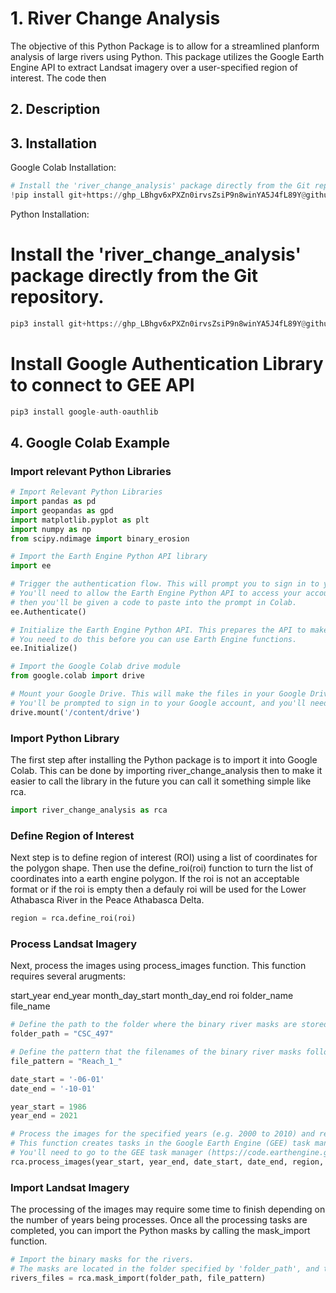 # 1. River Change Analysis

The objective of this Python Package is to allow for a streamlined planform analysis of large rivers using Python. This package utilizes the Google Earth Engine API to extract Landsat imagery over a user-specified region of interest. The code then

## 2. Description


## 3. Installation

Google Colab Installation:

```python
# Install the 'river_change_analysis' package directly from the Git repository.
!pip install git+https://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@github.com/ianstlaurent/river_change_analysis.git
```

Python Installation:

# Install the 'river_change_analysis' package directly from the Git repository.
```python
pip3 install git+https://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@github.com/ianstlaurent/river_change_analysis.git
```

# Install Google Authentication Library to connect to GEE API
```python
pip3 install google-auth-oauthlib
```

## 4. Google Colab Example

### Import relevant Python Libraries

```python
# Import Relevant Python Libraries
import pandas as pd
import geopandas as gpd
import matplotlib.pyplot as plt
import numpy as np
from scipy.ndimage import binary_erosion

# Import the Earth Engine Python API library
import ee

# Trigger the authentication flow. This will prompt you to sign in to your Google account.
# You'll need to allow the Earth Engine Python API to access your account,
# then you'll be given a code to paste into the prompt in Colab.
ee.Authenticate()

# Initialize the Earth Engine Python API. This prepares the API to make requests to Earth Engine's servers.
# You need to do this before you can use Earth Engine functions.
ee.Initialize()

# Import the Google Colab drive module
from google.colab import drive

# Mount your Google Drive. This will make the files in your Google Drive accessible from this Google Colab notebook.
# You'll be prompted to sign in to your Google account, and you'll need to allow Colab to access your Google Drive.
drive.mount('/content/drive')
```

### Import Python Library

The first step after installing the Python package is to import it into Google Colab. This can be done by importing river_change_analysis then to make it easier to call the library in the future you can call it something simple like rca.

```python
import river_change_analysis as rca
```
### Define Region of Interest

Next step is to define region of interest (ROI) using a list of coordinates for the polygon shape. Then use the define_roi(roi) function to turn the list of coordinates into a earth engine polygon.  If the roi is not an acceptable format or if the roi is empty then a defauly roi will be used for the Lower Athabasca River in the Peace Athabasca Delta.

```python
region = rca.define_roi(roi)
```

### Process Landsat Imagery

Next, process the images using process_images function. This function requires several arugments:

start_year
end_year
month_day_start
month_day_end
roi
folder_name
file_name

```python
# Define the path to the folder where the binary river masks are stored.
folder_path = "CSC_497"

# Define the pattern that the filenames of the binary river masks follow.
file_pattern = "Reach_1_"

date_start = '-06-01'
date_end = '-10-01'

year_start = 1986
year_end = 2021

# Process the images for the specified years (e.g. 2000 to 2010) and region.
# This function creates tasks in the Google Earth Engine (GEE) task manager.
# You'll need to go to the GEE task manager (https://code.earthengine.google.com/tasks) and accept the tasks to start the processing.
rca.process_images(year_start, year_end, date_start, date_end, region, folder_path, file_pattern)
```

### Import Landsat Imagery

The processing of the images may require some time to finish depending on the number of years being processes. Once all the processing tasks are completed, you can import the Python masks by calling the mask_import function.

```python
# Import the binary masks for the rivers.
# The masks are located in the folder specified by 'folder_path', and their filenames follow the pattern specified by 'file_pattern'.
rivers_files = rca.mask_import(folder_path, file_pattern)
```

###






